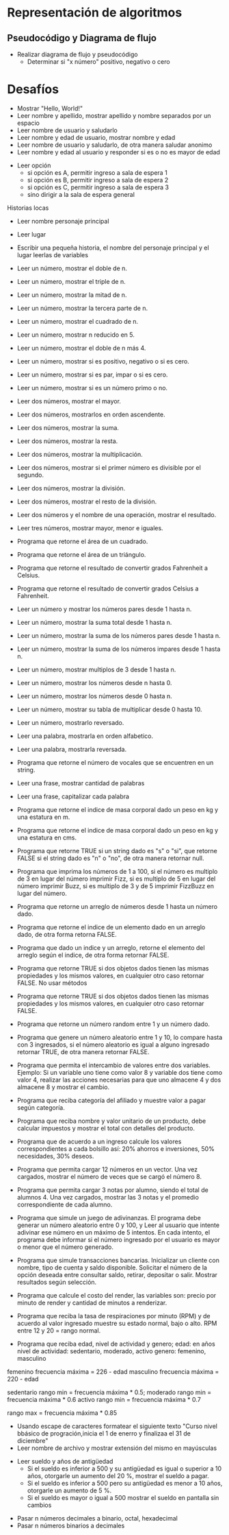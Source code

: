 # Representación de algoritmos
## Pseudocódigo y Diagrama de flujo 
* Realizar diagrama de flujo y pseudocódigo
  - Determinar si "x número" positivo, negativo o cero

# Desafíos
- Mostrar "Hello, World!"
- Leer nombre y apellido, mostrar apellido y nombre separados por un espacio
- Leer nombre de usuario y saludarlo
- Leer nombre y edad de usuario, mostrar nombre y edad
- Leer nombre de usuario y saludarlo, de otra manera saludar anonimo
- Leer nombre y edad al usuario y responder si es o no es mayor de edad
* Leer opción
  - si opción es A, permitir ingreso a sala de espera 1
  - si opción es B, permitir ingreso a sala de espera 2
  - si opción es C, permitir ingreso a sala de espera 3
  - sino dirigir a la sala de espera general

Historias locas  
- Leer nombre personaje principal
- Leer lugar
- Escribir una pequeña historia, el nombre del personaje principal y el lugar leerlas de variables

- Leer un número, mostrar el doble de n.
- Leer un número, mostrar el triple de n.
- Leer un número, mostrar la mitad de n.
- Leer un número, mostrar la tercera parte de n.
- Leer un número, mostrar el cuadrado de n.
- Leer un número, mostrar n reducido en 5.
- Leer un número, mostrar el doble de n más 4.

- Leer un número, mostrar si es positivo, negativo o si es cero.
- Leer un número, mostrar si es par, impar o si es cero.
- Leer un número, mostrar si es un número primo o no.

- Leer dos números, mostrar el mayor.
- Leer dos números, mostrarlos en orden ascendente.
- Leer dos números, mostrar la suma.
- Leer dos números, mostrar la resta.
- Leer dos números, mostrar la multiplicación.
- Leer dos números, mostrar si el primer número es divisible por el segundo.
- Leer dos números, mostrar la división.
- Leer dos números, mostrar el resto de la división.
- Leer dos números y el nombre de una operación, mostrar el resultado.

- Leer tres números, mostrar mayor, menor e iguales.

- Programa que retorne el área de un cuadrado.
- Programa que retorne el área de un triángulo.
- Programa que retorne el resultado de convertir grados Fahrenheit a Celsius.
- Programa que retorne el resultado de convertir grados Celsius a Fahrenheit.

- Leer un número y mostrar los números pares desde 1 hasta n.
- Leer un número, mostrar la suma total desde 1 hasta n.
- Leer un número, mostrar la suma de los números pares desde 1 hasta n.
- Leer un número, mostrar la suma de los números impares desde 1 hasta n.
- Leer un número, mostrar multiplos de 3 desde 1 hasta n.
- Leer un número, mostrar los números desde n hasta 0.
- Leer un número, mostrar los números desde 0 hasta n.
- Leer un número, mostrar su tabla de multiplicar desde 0 hasta 10.
- Leer un número, mostrarlo reversado.

- Leer una palabra, mostrarla en orden alfabetico.
- Leer una palabra, mostrarla reversada.
- Programa que retorne el número de vocales que se encuentren en un string.
- Leer una frase, mostrar cantidad de palabras
- Leer una frase, capitalizar cada palabra

- Programa que retorne el indice de masa corporal dado un peso en kg y una
estatura en m.
- Programa que retorne el indice de masa corporal dado un peso en kg y una
estatura en cms.

- Programa que retorne TRUE si un string dado es "s" o "si", que retorne FALSE
si el string dado es "n" o "no", de otra manera retornar null.
- Programa que imprima los números de 1 a 100, si el número es multiplo de 3 en
lugar del número imprimir Fizz, si es multiplo de 5 en lugar del número imprimir
Buzz, si es multiplo de 3 y de 5 imprimir FizzBuzz en lugar del número.
- Programa que retorne un arreglo de números desde 1 hasta un número dado.
- Programa que retorne el indice de un elemento dado en un arreglo dado, de
otra forma retorna FALSE.
- Programa que dado un indice y un arreglo, retorne el elemento del arreglo
según el indice, de otra forma retornar FALSE.
- Programa que retorne TRUE si dos objetos dados tienen las mismas propiedades
y los mismos valores, en cualquier otro caso retornar FALSE.  No usar métodos
- Programa que retorne TRUE si dos objetos dados tienen las mismas propiedades
y los mismos valores, en cualquier otro caso retornar FALSE.
- Programa que retorne un número random entre 1 y un número dado.
- Programa que genere un número aleatorio entre 1 y 10, lo compare hasta con 3
ingresados, si el número aleatorio es igual a alguno ingresado retornar TRUE, de
otra manera retornar FALSE.

- Programa que permita el intercambio de valores entre dos variables.
Ejemplo: Si un variable uno tiene como valor 8 y variable dos tiene como valor 4,
realizar las acciones necesarias para que uno almacene 4 y dos almacene 8 y
mostrar el cambio.

- Programa que reciba categoría del afiliado y muestre valor a pagar según categoría.

- Programa que reciba nombre y valor unitario de un producto, debe calcular impuestos y mostrar el total con detalles del producto.

- Programa que de acuerdo a un ingreso calcule los valores correspondientes a cada bolsillo
así: 20% ahorros e inversiones, 50% necesidades, 30% deseos.

- Programa que permita cargar 12 números en un vector.  Una vez cargados,
mostrar el número de veces que se cargó el número 8.

- Programa que permita cargar 3 notas por alumno, siendo el total de alumnos 4.
Una vez cargados, mostrar las 3 notas y el promedio correspondiente de cada alumno.

- Programa que simule un juego de adivinanzas.
El programa debe generar un número aleatorio entre 0 y 100,
y Leer al usuario que intente adivinar ese número en un máximo de 5 intentos.
En cada intento, el programa debe informar si el número ingresado por el usuario es mayor o menor que el número generado.

- Programa que simule transacciones bancarias.
Inicializar un cliente con nombre, tipo de cuenta y saldo disponible.
Solicitar el número de la opción deseada entre consultar saldo, retirar, depositar o salir.
Mostrar resultados según selección.

- Programa que calcule el costo del render, las variables son: precio por minuto de render y cantidad de minutos a renderizar.
- Programa que reciba la tasa de respiraciones por minuto (RPM) y de acuerdo al valor ingresado muestre su estado normal, bajo o alto.
RPM entre 12 y 20 = rango normal.
- Programa que reciba edad, nivel de actividad y genero;
edad: en años
nivel de actividad: sedentario, moderado, activo
genero: femenino, masculino

femenino frecuencia máxima =  226 - edad
masculino frecuencia máxima =  220 - edad

sedentario
rango min =  frecuencia máxima * 0.5;
moderado
rango min =  frecuencia máxima * 0.6
activo
rango min =  frecuencia máxima * 0.7

rango max =  frecuencia máxima * 0.85

- Usando escape de caracteres formatear el siguiente texto "Curso nivel bbásico de progración,inicia el 1 de enerro y finalizaa el 31 de diciembre"
- Leer nombre de archivo y mostrar extensión del mismo en mayúsculas
* Leer sueldo y años de antigüedad
  - Si el sueldo es inferior a 500 y su antigüedad es igual o superior a 10 años, otorgarle un aumento del 20 %, mostrar el sueldo a pagar.
  - Si el sueldo es inferior a 500 pero su antigüedad es menor a 10 años, otorgarle un aumento de 5 %.
  - Si el sueldo es mayor o igual a 500 mostrar el sueldo en pantalla sin cambios

- Pasar n números decimales a binario, octal, hexadecimal
- Pasar n números binarios a decimales

